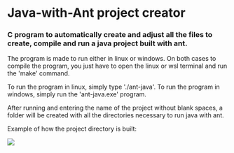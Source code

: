 # Java-with-Ant project creator
### C program to automatically create and adjust all the files to create, compile and run a java project built with ant.

The program is made to run either in linux or windows. On both cases to compile the program, you just have to open the linux or wsl terminal and run the 'make' command. 

To run the program in linux, simply type './ant-java'. To run the program in windows, simply run the 'ant-java.exe' program.

After running and entering the name of the project without blank spaces, a folder will be created with all the directories necessary to run java with ant.


Example of how the project directory is built:

<img src="https://i.imgur.com/siZ3JgN.jpg" alt=" " title=" ">
